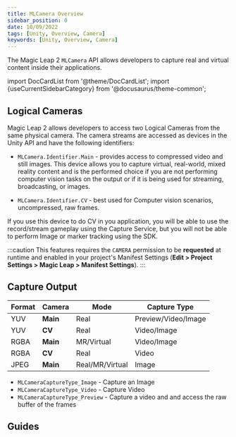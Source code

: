 ```yaml
---
title: MLCamera Overview
sidebar_position: 0
date: 10/09/2022
tags: [Unity, Overview, Camera]
keywords: [Unity, Overview, Camera]
---
```


The Magic Leap 2 `MLCamera` API allows developers to capture real and virtual content inside their applications.

import DocCardList from '@theme/DocCardList';
import {useCurrentSidebarCategory} from '@docusaurus/theme-common';

## Logical Cameras

Magic Leap 2 allows developers to access two Logical Cameras from the same physical camera. The camera streams are accessed as devices in the Unity API and have the following identifiers:

- `MLCamera.Identifier.Main` - provides access to compressed video and still images. This device allows you to capture virtual, real-world, mixed reality content and is the performed choice if you are not performing computer vision tasks on the output or if it is being used for streaming, broadcasting, or images.
  
- `MLCamera.Identifier.CV` - best used for Computer vision scenarios, uncompressed, raw frames.

If you use this device to do CV in you application, you will be able to use the record/stream gameplay using the Capture Service, but you will not be able to perform Image or marker tracking using the SDK.

:::caution
This features requires the `CAMERA` permission to be **requested** at runtime and enabled in your project's Manifest Settings (**Edit > Project Settings > Magic Leap > Manifest Settings**).
:::

## Capture Output

| Format | Camera | Mode | Capture Type |
|---|---|---|---|
| YUV | **Main** | Real | Preview/Video/Image |
| YUV | **CV** | Real | Video/Image |
| RGBA | **Main** | MR/Virtual | Video/Image |
| RGBA | **CV** | Real | Video |
| JPEG | **Main** | Real/MR/Virtual | Image |


- `MLCameraCaptureType_Image` - Capture an Image
- `MLCameraCaptureType_Video` - Capture Video
- `MLCameraCaptureType_Preview` - Capture a video and and access the raw buffer of the frames

## Guides

<DocCardList items={useCurrentSidebarCategory().items}/>
